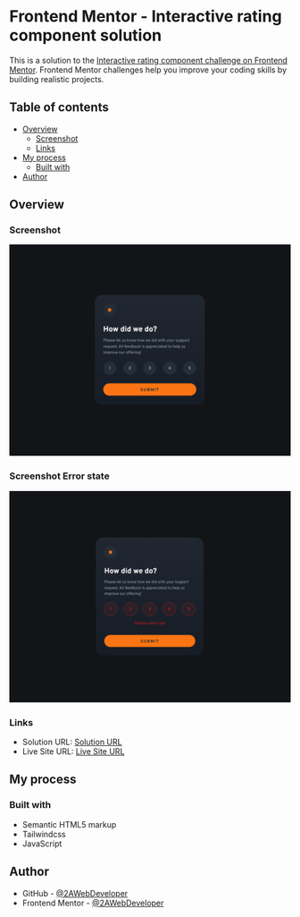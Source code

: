 # Frontend Mentor - Interactive rating component solution

This is a solution to the [Interactive rating component challenge on Frontend Mentor](https://www.frontendmentor.io/challenges/interactive-rating-component-koxpeBUmI). Frontend Mentor challenges help you improve your coding skills by building realistic projects.

## Table of contents

- [Overview](#overview)
  - [Screenshot](#screenshot)
  - [Links](#links)
- [My process](#my-process)
  - [Built with](#built-with)
- [Author](#author)

## Overview

### Screenshot

![interactive-rating-component](https://raw.githubusercontent.com/2AWebDeveloper/interactive-rating-component/refs/heads/main/assets/images/screenshot.png)

### Screenshot Error state

![interactive-rating-component](https://raw.githubusercontent.com/2AWebDeveloper/interactive-rating-component/refs/heads/main/assets/images/error-state-screenshot.png)


### Links

- Solution URL: [Solution URL](https://github.com/2AWebDeveloper/interactive-rating-component)
- Live Site URL: [Live Site URL](https://2awebdeveloper.github.io/interactive-rating-component/)

## My process

### Built with

- Semantic HTML5 markup
- Tailwindcss
- JavaScript

## Author

- GitHub - [@2AWebDeveloper](https://github.com/2AWebDeveloper)
- Frontend Mentor - [@2AWebDeveloper](https://www.frontendmentor.io/profile/2AWebDeveloper)
